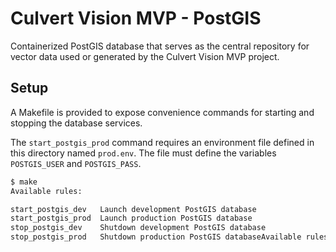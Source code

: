 # Culvert Vision MVP - PostGIS

Containerized PostGIS database that serves as the central repository for vector data used or generated by the Culvert Vision MVP project.

## Setup

A Makefile is provided to expose convenience commands for starting and stopping the database services.

The `start_postgis_prod` command requires an environment file defined in this directory named `prod.env`. The file must define the variables `POSTGIS_USER` and `POSTGIS_PASS`.

```bash
$ make
Available rules:

start_postgis_dev   Launch development PostGIS database
start_postgis_prod  Launch production PostGIS database
stop_postgis_dev    Shutdown development PostGIS database
stop_postgis_prod   Shutdown production PostGIS databaseAvailable rules:
```
